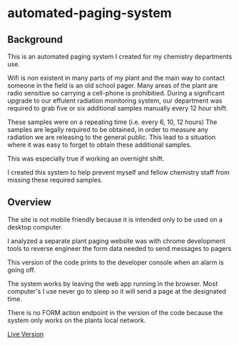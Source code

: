 # automated-paging-system

## Background
This is an automated paging system I created for my chemistry departments use.

Wifi is non existent in many parts of my plant and the main way to contact someone in the field is an old school pager.
Many areas of the plant are radio sensitive so carrying a cell-phone is prohibitied.
During a significant upgrade to our effulent radiation monitoring system, our department was required to grab five or six additional samples manually every 12 hour shift.

These samples were on a repeating time (i.e. every 6, 10, 12 hours)
The samples are legally required to be obtained, in order to measure any radiation we are releasing to the general public. 
This lead to a situation where it was easy to forget to obtain these additional samples. 

This was especially true if working an overnight shift.

I created this system to help prevent myself and fellow chemistry staff from missing these required samples.

## Overview

The site is not mobile friendly because it is intended only to be used on a desktop computer.

I analyzed a separate plant paging website was with chrome development tools to reverse engineer the form data needed to send messages to pagers

This version of the code prints to the developer console when an alarm is going off. 

The system works by leaving the web app running in the browser. Most computer's I use never go to sleep so it will send a page at the designated time.

There is no FORM action endpoint in the version of the code because the system only works on the plants local network. 

[Live Version](https://jake-aps.netlify.app/)





